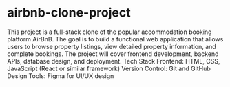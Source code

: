 # airbnb-clone-project
This project is a full-stack clone of the popular accommodation booking platform AirBnB. The goal is to build a functional web application that allows users to browse property listings, view detailed property information, and complete bookings. The project will cover frontend development, backend APIs, database design, and deployment.
Tech Stack
Frontend: HTML, CSS, JavaScript (React or similar framework)
Version Control: Git and GitHub
Design Tools: Figma for UI/UX design

